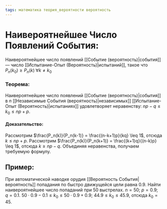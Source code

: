 ```yaml
---
tags: математика теория_вероятности вероятность
---
```

# Наивероятнейшее Число Появлений События:
Наивероятнейшее число появлений [[Событие (вероятность)|события]] — число [[Испытание-Опыт (Вероятность)|испытаний]], такое что $P_n(k_0) \geq P_n(k)\;\forall k \neq k_0$

### Теорема:
Наивероятнейшее число появлений [[Событие (вероятность)|события]] в $n$ [[Независимые События (вероятность)|независимых]] [[Испытание-Опыт (Вероятность)|испытаниях]] удовлетворяет неравенству: $np - q \leq k_0 \leq np + p$.
#### Доказательство:
Рассмотрим $\frac{P_n(k)}{P_n(k-1)} = \frac{(n-k+1)p}{kq} \leq 1$, отсюда $k \leq np + p$.
Рассмотрим $\frac{P_n(k)}{P_n(k+1)} = \frac{(k+1)q}{(n-k)p} \leq 1$, отсюда $k \geq np - q$.
Объединяя неравенства, получаем требуемую формулу.

## Пример:
При автоматической наводке орудия [[Вероятность События|вероятность]] попадания по быстро движущейся цели равна 0.9. Найти наивероятнейшее число попаданий при 50 выстрелах.
$n = 50$;
$p = 0.9$;
$q = 0.1$.
$50\cdot 0.9 - 0.1 \leq k_0 \leq 50\cdot 0.9 + 0.9$;
$44.9 \leq k_0 \leq 45.9$, отсюда $k_0 = 45$.
